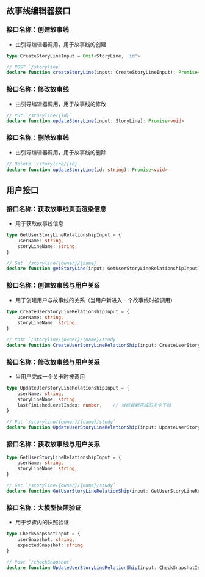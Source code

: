 ## 故事线编辑器接口

### 接口名称：创建故事线

- 由引导编辑器调用，用于故事线的创建

```typescript
type CreateStoryLineInput = Omit<StoryLine, 'id'>

// POST `/storyline`
declare function createStoryLine(input: CreateStoryLineInput): Promise<void>
```

### 接口名称：修改故事线

- 由引导编辑器调用，用于故事线的修改

```typescript
// Put `/storyline/{id}`
declare function updateStoryLine(input: StoryLine): Promise<void>
```

### 接口名称：删除故事线

- 由引导编辑器调用，用于故事线的删除

```typescript
// Delete `/storyline/{id}`
declare function updateStoryLine(id: string): Promise<void>
```

## 用户接口

### 接口名称：获取故事线页面渲染信息

- 用于获取故事线信息

```typescript
type GetUserStoryLineRelationshipInput = {
    userName: string,
    storyLineName: string,
}

// Get `/storyline/{owner}/{name}`
declare function getStoryLine(input: GetUserStoryLineRelationshipInput): Promise<StoryLine>
```

### 接口名称：创建故事线与用户关系

- 用于创建用户与故事线的关系（当用户新进入一个故事线时被调用）

```typescript
type CreateUserStoryLineRelationshipInput = {
    userName: string,
    storyLineName: string,
}

// Post `/storyline/{owner}/{name}/study`
declare function CreateUserStoryLineRelationShip(input: CreateUserStoryLineRelationshipInput): Promise<void>
```

### 接口名称：修改故事线与用户关系

- 当用户完成一个关卡时被调用

```typescript
type UpdateUserStoryLineRelationshipInput = {
    userName: string,
    storyLineName: string,
    lastFinishedLevelIndex: number,    // 当前最新完成的关卡下标
}

// Put `/storyline/{owner}/{name}/study`
declare function UpdateUserStoryLineRelationShip(input: UpdateUserStoryLineRelationshipInput): Promise<void>
```

### 接口名称：获取故事线与用户关系

```typescript
type GetUserStoryLineRelationshipInput = {
    userName: string,
    storyLineName: string,
}

// Get `/storyline/{owner}/{name}/study`
declare function GetUserStoryLineRelationShip(input: GetUserStoryLineRelationshipInput): Promise<UserStoryLineRelationship>
```

### 接口名称：大模型快照验证

- 用于步骤内的快照验证

```typescript
type CheckSnapshotInput = { 
    userSnapshot: string, 
    expectedSnapshot: string
}

// Post `/checkSnapshot`
declare function UpdateUserStoryLineRelationShip(input: CheckSnapshotInput): Promise<boolean>
```

